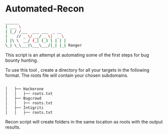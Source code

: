 # Automated-Recon
```bash        
______                         
| ___ \                      
| |_/ /___  ___ ___  _ __    
|    // _ \/ __/ _ \|  _ \  
| |\ \  __/ (_| (_) | | | | 
\_| \_\___|\___\___/|_| |_| Ranger

```
This script is an attempt at automating some of the first steps for bug bounty hunting.

To use this tool , create a directory for all your targets in the following format. The roots file will contain your chosen subdomains.
```bash

│   ├── Hackerone
│   │   ├── roots.txt 
│   ├── Bugcrowd
│   │   ├── roots.txt
│   ├── Intigriti
│   │   ├── roots.txt 
```
Recon script will create folders in the same location as roots with the output results. 
